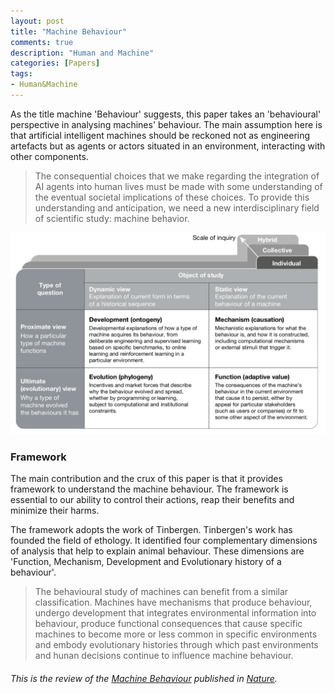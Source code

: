 ```yaml
---
layout: post
title: "Machine Behaviour"
comments: true
description: "Human and Machine"
categories: [Papers]
tags:
- Human&Machine
---
```


As the title machine 'Behaviour' suggests, this paper takes an 'behavioural' perspective in analysing machines' behaviour. 
The main assumption here is that artificial intelligent machines should be reckoned not as engineering artefacts but as agents or actors situated in an environment, interacting with other components. 

> The consequential choices that we make regarding the integration of AI agents into human lives must be made with some understanding of the eventual societal implications of these choices. To provide this understanding and anticipation, we need a new interdisciplinary field of scientific study: machine behavior. 

![machinebehaviour](/assets/img/machinebehaviour.png)

### **Framework** 
The main contribution and the crux of this paper is that it provides framework to understand the machine behaviour. The framework is essential to our ability to control their actions, reap their benefits and minimize their harms. 

The framework adopts the work of Tinbergen. Tinbergen's work has founded the field of ethology. It identified four complementary dimensions of analysis that help to explain animal behaviour. These dimensions are 'Function, Mechanism, Development and Evolutionary history of a behaviour'. 

> The behavioural study of machines can benefit from a similar classification. Machines have mechanisms that produce behaviour, undergo development that integrates environmental information into behaviour, produce functional consequences that cause specific machines to become more or less common in specific environments and embody evolutionary histories through which past environments and hunan decisions continue to influence machine behaviour. 


###### This is the review of the [Machine Behaviour](https://www.nature.com/articles/s41586-019-1138-y) published in [Nature](https://www.nature.com/).
